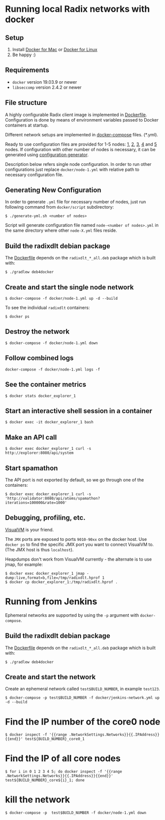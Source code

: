 # Running local Radix networks with docker

## Setup

1. Install [Docker for Mac](https://docs.docker.com/docker-for-mac/install/) or [Docker for Linux](https://docs.docker.com/engine/install/ubuntu/) 
2. Be happy :)

## Requirements

- `docker` version 19.03.9 or newer
- `libseccomp` version 2.4.2 or newer

## File structure

A highly configurable Radix client image is implemented in [Dockerfile](Dockerfile).
Configuration is done by means of environment variables passed to Docker containers at startup.

Different network setups are implemented in [docker-compose](https://docs.docker.com/compose/) files. (*.yml).

Ready to use configuration files are provided for 1-5 nodes: [1](node-1.yml), [2](node-2.yml), 
[3](node-3.yml), [4](node-4.yml) and [5](node-5.yml) nodes. If configuration with other number of nodes is necessary, 
it can be generated using [configuration generator](scripts/generate-yml.sh). 

Description below refers single node configuration. In order to run other configurations just replace ```docker/node-1.yml``` 
with relative path to necessary configuration file.

## Generating New Configuration
In order to generate `.yml` file for necessary number of nodes, just run following command 
from `docker/script` subdirectory:
```shell
$ ./generate-yml.sh <number of nodes>
```
Script will generate configuration file named `node-<number of nodes>.yml` in the same directory 
where other `node-X.yml` files reside.

## Build the radixdlt debian package

The [Dockerfile](Dockerfile) depends on the `radixdlt_*_all.deb` package which is built with:

```shell
$ ./gradlew deb4docker
```

## Create and start the single node network

```shell
$ docker-compose -f docker/node-1.yml up -d --build
```

To see the individual `radixdlt` containers:

```shell
$ docker ps
```

## Destroy the network

```shell
$ docker-compose -f docker/node-1.yml down
```

## Follow combined logs

```shell
docker-compose -f docker/node-1.yml logs -f
```

## See the container metrics

```shell
$ docker stats docker_explorer_1
```

## Start an interactive shell session in a container

```shell
$ docker exec -it docker_explorer_1 bash
```

## Make an API call

```shell
$ docker exec docker_explorer_1 curl -s http://explorer:8080/api/system
```

## Start spamathon

The API port is not exported by default, so we go through one of the containers:

```shell
$ docker exec docker_explorer_1 curl -s 'http://validator:8080/api/atoms/spamathon?iterations=100000&rate=1000'
```

## Debugging, profiling, etc.

[VisualVM](https://visualvm.github.io/) is your friend.

The `JMX` ports are exposed to ports `9010-90xx` on the docker host. Use `docker ps` to find the specific JMX port you want to connect VisualVM to.
(The JMX host is thus `localhost`).


Heapdumps don't work from VisualVM currently - the alternate is to use jmap, for example:

```shell
$ docker exec docker_explorer_1 jmap -dump:live,format=b,file=/tmp/radixdlt.hprof 1
$ docker cp docker_explorer_1:/tmp/radixdlt.hprof .
```

# Running from Jenkins

Ephemeral networks are supported by using the `-p` argument with `docker-compose`.

## Build the radixdlt debian package

The [Dockerfile](Dockerfile) depends on the `radixdlt_*_all.deb` package which is built with:

```shell
$ ./gradlew deb4docker
```

## Create and start the network

Create an ephemeral network called `test$BUILD_NUMBER`, in example `test123`.

```shell
$ docker-compose -p test$BUILD_NUMBER -f docker/jenkins-network.yml up -d --build
```

# Find the IP number of the core0 node

```shell
$ docker inspect -f '{{range .NetworkSettings.Networks}}{{.IPAddress}}{{end}}' test${BUILD_NUMBER}_core0_1
```
# Find the IP of all core nodes

```shell
$ for i in 0 1 2 3 4 5; do docker inspect -f '{{range .NetworkSettings.Networks}}{{.IPAddress}}{{end}}' test${BUILD_NUMBER}_core${i}_1; done
```

# kill the network

```shell
$ docker-compose -p  test$BUILD_NUMBER -f docker/node-1.yml down
```